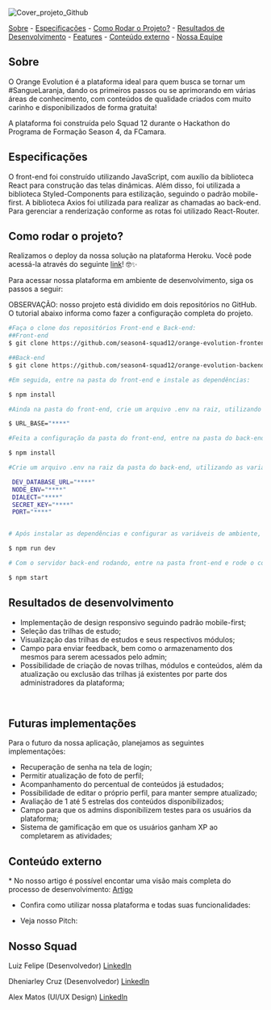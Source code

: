 ![Cover_projeto_Github](https://miro.medium.com/max/1400/1*vV5CkHRfI9UuzMiJxfLiLg.webp)

<div>
    <a href="#sobre">Sobre</a> - 
    <a href="#especificacoes">Especificações</a> - 
    <a href="#comorodaroprojeto">Como Rodar o Projeto?</a> - 
    <a href="#resultados"> Resultados de Desenvolvimento</a> - 
    <a href="#features">Features</a> </li> - 
    <a href="#conteudoexterno">Conteúdo externo</a> - 
    <a href="#nossosquad">Nossa Equipe</a> 
</div>

<h2 id="sobre">Sobre</h2>
  
  <p>O Orange Evolution é a plataforma ideal para quem busca se tornar um #SangueLaranja, dando os primeiros passos ou se aprimorando em várias áreas de conhecimento, com conteúdos de qualidade criados com muito carinho e disponibilizados de forma gratuita!</p>
  <p>A plataforma foi construída pelo Squad 12 durante o Hackathon do Programa de Formação Season 4, da FCamara.</p>
  
<h2 id="especificacoes">Especificações</h2>
  
  
  
   <p>O front-end foi construído utilizando JavaScript, com auxílio da biblioteca React para construção das telas dinâmicas. Além disso, foi utilizada a biblioteca Styled-Components para estilização, seguindo o padrão mobile-first. A biblioteca Axios foi utilizada para realizar as chamadas ao back-end. Para gerenciar a renderização conforme as rotas foi utilizado React-Router.</p>
  
<h2 id="comorodaroprojeto">Como rodar o projeto?</h2>
  
Realizamos o deploy da nossa solução na plataforma Heroku. Você pode acessá-la através do seguinte [link]()! 🤓✨



Para acessar nossa plataforma em ambiente de desenvolvimento, siga os passos a seguir:

OBSERVAÇÃO: nosso projeto está dividido em dois repositórios no GitHub. O tutorial abaixo informa como fazer a configuração completa do projeto.
  ``` bash
  #Faça o clone dos repositórios Front-end e Back-end:
  ##Front-end
  $ git clone https://github.com/season4-squad12/orange-evolution-frontend

  ##Back-end
  $ git clone https://github.com/season4-squad12/orange-evolution-backend

  #Em seguida, entre na pasta do front-end e instale as dependências:
  
  $ npm install
  
  #Ainda na pasta do front-end, crie um arquivo .env na raiz, utilizando as variáveis de ambiente informadas pelos desenvolvedores:
  
  $ URL_BASE="****"
  
  #Feita a configuração da pasta do front-end, entre na pasta do back-end e instale as dependências:
  
  $ npm install
  
  #Crie um arquivo .env na raiz da pasta do back-end, utilizando as variáveis de ambiente informadas pelos desenvolvedores:
  
   DEV_DATABASE_URL="****"
   NODE_ENV="****"
   DIALECT="****"
   SECRET_KEY="****"
   PORT="****"
  
  
  # Após instalar as dependências e configurar as variáveis de ambiente, entre na pasta do Back-end e rode: 
  
  $ npm run dev
  
  # Com o servidor back-end rodando, entre na pasta front-end e rode o comando:
  
  $ npm start
  
  ```
  
  <h2 id="resultados">Resultados de desenvolvimento</h2>
  
  * Implementação de design responsivo seguindo padrão mobile-first;
  * Seleção das trilhas de estudo;
  * Visualização das trilhas de estudos e seus respectivos módulos;
  * Campo para enviar feedback, bem como o armazenamento dos mesmos para serem acessados pelo admin;
  * Possibilidade de criação de novas trilhas, módulos e conteúdos, além da atualização ou exclusão das trilhas já existentes por parte dos administradores da plataforma;
  <br/>
  
  
  
  <h2 id="features">Futuras implementações</h2>
  
  Para o futuro da nossa aplicação, planejamos as seguintes implementações:
  * Recuperação de senha na tela de login;
  * Permitir atualização de foto de perfil;
  * Acompanhamento do percentual de conteúdos já estudados;
  * Possibilidade de editar o próprio perfil, para manter sempre atualizado;
  * Avaliação de 1 até 5 estrelas dos conteúdos disponibilizados;
  * Campo para que os admins disponibilizem testes para os usuários da plataforma;
  * Sistema de gamificação em que os usuários ganham XP ao completarem as atividades;
  
  <h2 id="conteudoexterno">Conteúdo externo</h2>
  * No nosso artigo é possível encontar uma visão mais completa do processo de desenvolvimento: <a href="https://medium.com/@alex.matos/plataforma-orange-evolution-o-ensino-que-se-adapta-%C3%A0-sua-evolu%C3%A7%C3%A3o-profissional-4cec6578fb02">Artigo</a>

  * Confira como utilizar nossa plataforma e todas suas funcionalidades: 

  * Veja nosso Pitch: 
  
  <h2 id="nossosquad">Nosso Squad</h2>

  
  Luiz Felipe (Desenvolvedor) <a href="https://www.linkedin.com/in/felipe-nascimento-web-developer/"> LinkedIn</a>
  
  Dheniarley Cruz (Desenvolvedor) <a href="https://www.linkedin.com/in/dheniarley/"> LinkedIn</a>

  Alex Matos (UI/UX Design) <a href="https://www.linkedin.com/in/alexmt/"> LinkedIn</a>
